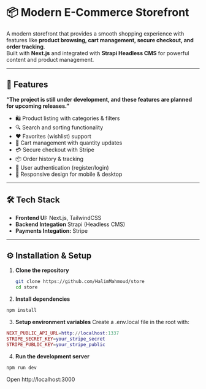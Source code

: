 # 📦 Modern E-Commerce Storefront

A modern storefront that provides a smooth shopping experience with features like **product browsing, cart management, secure checkout, and order tracking**.  
Built with **Next.js** and integrated with **Strapi Headless CMS** for powerful content and product management.

---

## 🚀 Features

**“The project is still under development, and these features are planned for upcoming releases.”**

- 🛍️ Product listing with categories & filters
- 🔍 Search and sorting functionality
- ❤️ Favorites (wishlist) support
- 🛒 Cart management with quantity updates
- 💳 Secure checkout with Stripe
- 📦 Order history & tracking
- 🔐 User authentication (register/login)
- 📱 Responsive design for mobile & desktop

---

## 🛠️ Tech Stack

- **Frontend UI:** Next.js, TailwindCSS
- **Backend Integation** Strapi (Headless CMS)
- **Payments Integation:** Stripe

---

## ⚙️ Installation & Setup

1. **Clone the repository**
   ```bash
   git clone https://github.com/HalimMahmoud/store
   cd store
   ```
2. **Install dependencies**

```bash
npm install
```

3. **Setup environment variables**
   Create a .env.local file in the root with:

```lua
NEXT_PUBLIC_API_URL=http://localhost:1337
STRIPE_SECRET_KEY=your_stripe_secret
STRIPE_PUBLIC_KEY=your_stripe_public
```

4. **Run the development server**

```bash
npm run dev
```

Open http://localhost:3000
